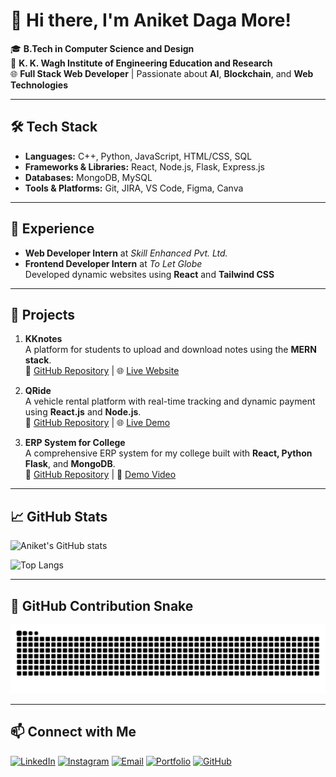 # 👋 Hi there, I'm Aniket Daga More!

🎓 **B.Tech in Computer Science and Design**  
📍 **K. K. Wagh Institute of Engineering Education and Research**  
🌐 **Full Stack Web Developer** | Passionate about **AI**, **Blockchain**, and **Web Technologies**

---

## 🛠️ Tech Stack

- **Languages:** C++, Python, JavaScript, HTML/CSS, SQL
- **Frameworks & Libraries:** React, Node.js, Flask, Express.js
- **Databases:** MongoDB, MySQL
- **Tools & Platforms:** Git, JIRA, VS Code, Figma, Canva

---

## 💼 Experience

- **Web Developer Intern** at *Skill Enhanced Pvt. Ltd.*
- **Frontend Developer Intern** at *To Let Globe*  
  Developed dynamic websites using **React** and **Tailwind CSS**

---

## 🚀 Projects

1. **KKnotes**  
   A platform for students to upload and download notes using the **MERN stack**.  
   🔗 [GitHub Repository](https://github.com/anni02th) | 🌐 [Live Website](https://kknotes.site)

2. **QRide**  
   A vehicle rental platform with real-time tracking and dynamic payment using **React.js** and **Node.js**.  
   🔗 [GitHub Repository](https://rasika2670.github.io/QRides/) | 🌐 [Live Demo](https://qride.netlify.app)

3. **ERP System for College**  
   A comprehensive ERP system for my college built with **React, Python Flask**, and **MongoDB**.  
   🔗 [GitHub Repository](https://github.com/anni02th/Webathon-Mumbai) | 🎥 [Demo Video](https://drive.google.com/file/d/1t9sIKsSK3nMh54m11sHhkRQ7yn8AC6rD/view)

---

## 📈 GitHub Stats

![Aniket's GitHub stats](https://github-readme-stats.vercel.app/api?username=anni02th&show_icons=true&theme=radical)

![Top Langs](https://github-readme-stats.vercel.app/api/top-langs/?username=anni02th&theme=react)

---

## 🐍 GitHub Contribution Snake

<picture>
  <source media="(prefers-color-scheme: dark)" srcset="https://raw.githubusercontent.com/anni02th/anni02th/output/github-contribution-grid-snake-dark.svg">
  <source media="(prefers-color-scheme: light)" srcset="https://raw.githubusercontent.com/anni02th/anni02th/output/github-contribution-grid-snake.svg">
  <img alt="github contribution grid snake animation" src="https://raw.githubusercontent.com/anni02th/anni02th/output/github-contribution-grid-snake.svg">
</picture>

---

## 📫 Connect with Me

[![LinkedIn](https://img.shields.io/badge/LinkedIn-0077B5?style=for-the-badge&logo=linkedin&logoColor=white)](https://www.linkedin.com/in/aniket-more-b23b24255/)
[![Instagram](https://img.shields.io/badge/Instagram-E4405F?style=for-the-badge&logo=instagram&logoColor=white)](https://www.instagram.com/)
[![Email](https://img.shields.io/badge/Email-D14836?style=for-the-badge&logo=gmail&logoColor=white)](mailto:work.anni02th@gmail.com)
[![Portfolio](https://img.shields.io/badge/Portfolio-000000?style=for-the-badge&logo=About.me&logoColor=white)](https://aniketdmore.netlify.app/)
[![GitHub](https://img.shields.io/badge/GitHub-100000?style=for-the-badge&logo=github&logoColor=white)](https://github.com/anni02th)

